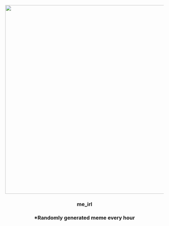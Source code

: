 <p align="center">
        <img src="https://i.redd.it/48ylb09fhi491.png" width="600" height="600">
        </p>
        <h3 align="center">me_irl</h3>
        <h3 align="center">*Randomly generated meme every hour</h3>
    